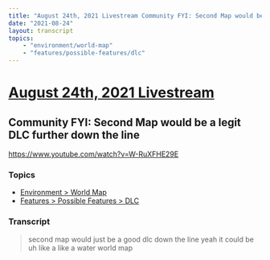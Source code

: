 ```yaml
---
title: "August 24th, 2021 Livestream Community FYI: Second Map would be a legit DLC further down the line"
date: "2021-08-24"
layout: transcript
topics:
    - "environment/world-map"
    - "features/possible-features/dlc"
---
```

# [August 24th, 2021 Livestream](../2021-08-24.md)
## Community FYI: Second Map would be a legit DLC further down the line
https://www.youtube.com/watch?v=W-RuXFHE29E

### Topics
* [Environment > World Map](../topics/environment/world-map.md)
* [Features > Possible Features > DLC](../topics/features/possible-features/dlc.md)

### Transcript

> second map would just be a good dlc down the line yeah it could be uh like a like a water world map
